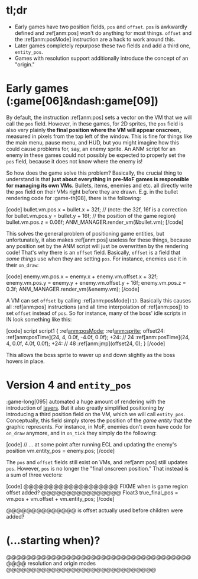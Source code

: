 

# tl;dr

* Early games have two position fields, `pos` and `offset`.  `pos` is awkwardly defined and :ref[anm:pos] won't do anything for most things. `offset` and the :ref[anm:posMode] instruction are a hack to work around this.
* Later games completely repurpose these two fields and add a third one, `entity_pos`.
* Games with resolution support additionally introduce the concept of an "origin."

# Early games (:game[06]&ndash:game[09])

By default, the instruction :ref[anm:pos] sets a vector on the VM that we will call the `pos` field.  However, in these games, for 2D sprites, the `pos` field is also very plainly **the final position where the VM will appear onscreen,** measured in pixels from the top left of the window.  This is fine for things like the main menu, pause menu, and HUD, but you might imagine how this could cause problems for, say, an enemy sprite.  An ANM script for an enemy in these games could not possibly be expected to properly set the `pos` field, because it does not know where the enemy is!

So how does the game solve this problem?  Basically, the crucial thing to understand is that **just about everything in pre-MoF games is responsible for managing its own VMs.**  Bullets, items, enemies and etc. all directly write the `pos` field on their VMs right before they are drawn. E.g. in the bullet rendering code for :game-th[08], there is the following:

[code]
  bullet.vm.pos.x = bullet.x + 32f;  // (note: the 32f, 16f is a correction for
  bullet.vm.pos.y = bullet.y + 16f;  //  the position of the game region)
  bullet.vm.pos.z = 0.06f;
  ANM_MANAGER.render_vm(&bullet.vm);
[/code]

This solves the general problem of positioning game entities, but unfortunately, it also makes :ref[anm:pos] useless for these things, because any position set by the ANM script will just be overwritten by the rendering code!  That's why there is an `offset` field.  Basically, `offset` is a field that *some things* use when they are setting `pos`.  For instance, enemies use it in their `on_draw`:

[code]
  enemy.vm.pos.x = enemy.x + enemy.vm.offset.x + 32f;
  enemy.vm.pos.y = enemy.y + enemy.vm.offset.y + 16f;
  enemy.vm.pos.z = 0.3f;
  ANM_MANAGER.render_vm(&enemy.vm);
[/code]

A VM can set `offset` by calling :ref[anm:posMode]`(1)`.  Basically this causes all :ref[anm:pos] instructions (and all time interpolation of :ref[anm:pos]) to set `offset` instead of `pos`.  So for instance, many of the boss' idle scripts in IN look something like this:

[code]
script script1 {
    :ref[anm:posMode](1);
    :ref[anm:sprite](sprite0);
offset24:
    :ref[anm:posTime](24, 4, 0.0f, -4.0f, 0.0f);
+24: // 24
    :ref[anm:posTime](24, 4, 0.0f, 4.0f, 0.0f);
+24: // 48
    :ref[anm:jmp](offset24, 0);
}
[/code]

This allows the boss sprite to waver up and down slightly as the boss hovers in place.

# Version 4 and `entity_pos`

:game-long[095] automated a huge amount of rendering with the introduction of [layers](#/anm/ontick-ondraw).  But it also greatly simplified positioning by introducing a third position field on the VM, which we will call `entity_pos`.  Conceptually, this field simply stores the position of the *game entity* that the graphic represents.  For instance, in MoF, enemies don't even have code for `on_draw` anymore, and in `on_tick` they simply do the following:

[code]
// ... at some point after running ECL and updating the enemy's position
vm.entity_pos = enemy.pos;
[/code]

The `pos` and `offset` fields still exist on VMs, and :ref[anm:pos] still updates `pos`.  However, `pos` is no longer the "final onscreen position."  That instead is a sum of three vectors:

[code]
@@@@@@@@@@@@@@@@@@@ FIXME  when is game region offset added? @@@@@@@@@@@@@@@@
Float3 true_final_pos = vm.pos + vm.offset + vm.entity_pos;
[/code]

<!----- NOTE:  SA+0x456430  is a function that sets pos_3 to the input pos plus (32+192, 16, 0) on a VM and all of its children ----->

@@@@@@@@@@@@@@ is offset actually used before children were added?

# (...starting when)?

@@@@@@@@@@@@@@@@@@@@@@@@@@@@@@@@@@@@@@@@@ resolution and origin modes @@@@@@@@@@@@@@@@@@@@@@@@@@@@@@
